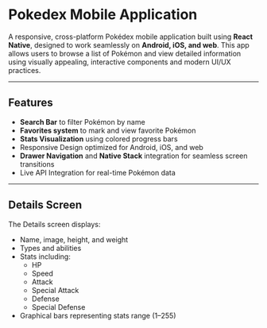 # Pokedex Mobile Application

A responsive, cross-platform Pokédex mobile application built using **React Native**, designed to work seamlessly on **Android, iOS, and web**. This app allows users to browse a list of Pokémon and view detailed information using visually appealing, interactive components and modern UI/UX practices.

---

## Features

- **Search Bar** to filter Pokémon by name  
- **Favorites system** to mark and view favorite Pokémon  
- **Stats Visualization** using colored progress bars  
- Responsive Design optimized for Android, iOS, and web  
- **Drawer Navigation** and **Native Stack** integration for seamless screen transitions  
- Live API Integration for real-time Pokémon data  

---

## Details Screen

The Details screen displays:  

- Name, image, height, and weight  
- Types and abilities  
- Stats including:  
  - HP  
  - Speed  
  - Attack  
  - Special Attack  
  - Defense  
  - Special Defense  
- Graphical bars representing stats range (1–255)  
